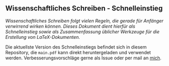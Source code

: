 ## Wissenschaftliches Schreiben - Schnelleinstieg

*Wissenschaftliches Schreiben folgt vielen Regeln, die gerade für Anfänger verwirrend wirken können. Dieses Dokument dient hierfür als Schnelleinstieg sowie als Zusammenfassung üblicher Werkzeuge für die Erstellung von LaTeX-Dokumenten.*

Die aktuellste Version des Schnelleinstiegs befindet sich in diesem Repository, die `main.pdf` kann direkt heruntergeladen und verwendet werden. Verbesserungsvorschläge gerne als Issue oder per mail an [mich](https://sdq.ipd.kit.edu/people/sebastian-hahner/).